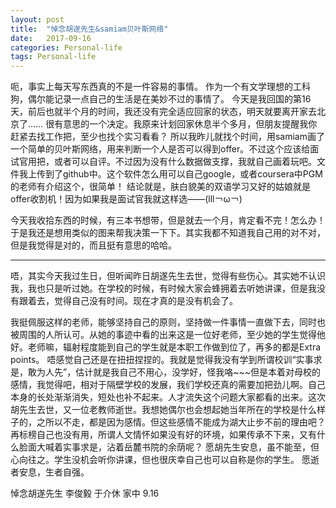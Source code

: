 ```yaml
---
layout: post
title:  "悼念胡遂先生&samiam贝叶斯网络"
date:   2017-09-16 
categories: Personal-life
tags: Personal-life
---
```

呃，事实上每天写东西真的不是一件容易的事情。
作为一个有文学理想的工科狗，偶尔能记录一点自己的生活是在美妙不过的事情了。
今天是我回国的第16天，前后也就半个月的时间，我还没有完全适应回家的状态，明天就要离开家去北京了……
很有意思的一个决定。我原来计划回家休息半个多月，但朋友提醒我你赶紧去找工作把，至少也找个实习看看？
所以我昨儿就找个时间，用samiam画了一个简单的贝叶斯网络，用来判断一个人是否可以得到offer。不过这个应该给面试官用把，或者可以自评。不过因为没有什么数据做支撑，我就自己画着玩吧。文件我上传到了github中。这个软件怎么用可以自己google，或者coursera中PGM的老师有介绍这个，很简单！
结论就是，肤白貌美的双语学习又好的姑娘就是offer收割机！因为如果我是面试官我就这样选——(lll￢ω￢)

今天我收拾东西的时候，有三本书想带，但是就去一个月，肯定看不完！怎么办！于是我还是想用类似的图来帮我决策一下下。其实我都不知道我自己用的对不对，但是我觉得是对的，而且挺有意思的哈哈。

-----------------------------------------------------------------------------------
唔，其实今天我过生日，但听闻昨日胡遂先生去世，觉得有些伤心。其实她不认识我，我也只是听过她。在学校的时候，有时候大家会蜂拥着去听她讲课，但是我没有跟着去，觉得自己没有时间。现在才真的是没有机会了。

我挺佩服这样的老师，能够坚持自己的原则，坚持做一件事情一直做下去，同时也被周围的人所认可。从她的事迹中看的出来这是一位好老师，至少她的学生觉得他好。老师嘛，辐射程度能到自己的学生就是本职工作做到位了，再多的都是Extra points。
唔感觉自己还是在扭扭捏捏的。我就是觉得我没有学到所谓校训“实事求是，敢为人先”，估计就是我自己不用心，没学好，怪我咯~~~但是本着对母校的感情，我觉得吧，相对于隔壁学校的发展，我们学校还真的需要加把劲儿啊。自己本身的长处渐渐消失，短处也补不起来。人才流失这个问题大家都看的出来。这次胡先生去世，又一位老教师逝世。我想她偶尔也会想起她当年所在的学校是什么样子的，之所以不走，都是因为感情。但这些感情不能成为湖大止步不前的理由吧？再标榜自己也没有用，所谓人文情怀如果没有好的环境，如果传承不下来，又有什么脸面大喊着实事求是，沾着岳麓书院的余荫呢？
愿胡先生安息，虽不能至，但心向往之。学生没机会听你讲课，但也很庆幸自己也可以自称是你的学生。
愿逝者安息，生者自强。

悼念胡遂先生
李俊毅 于介休 家中
9.16
